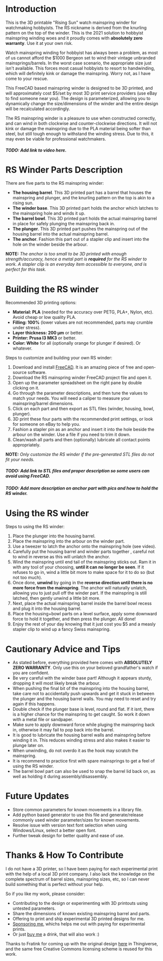# Introduction
This is the 3D printable "Rising Sun" watch mainspring winder for watchmaking hobbyists. The RS nickname is derived from the knurling pattern on the top of the winder. This is the 2021 solution to hobbyist mainspring winding woes and it proudly comes with **absolutely zero warranty**. Use it at your own risk.

Watch mainspring winding for hobbyist has always been a problem, as most of us cannot afford the $1000 Bergeon set to wind their vintage unbranded mainsprings/barrels. In the worst case scenario, the appropriate size just isn't available. This forces most casual hobbyists to resort to handwinding, which will definitely kink or damage the mainspring. Worry not, as I have come to your rescue.

This FreeCAD based mainspring winder is designed to be 3D printed, and will approximately cost $5/set by most 3D print service providers (use eBay to find someone near you). The design is parameterized, allowing you to dynamically change the size/dimensions of the winder and the entire design will be recalculated accordingly.

The RS mainspring winder is a pleasure to use when constructed correctly, and can wind in both clockwise and counter-clockwise directions. It will not kink or damage the mainspring due to the PLA material being softer than steel, but still tough enough to withstand the winding stress. Due to this, it may even be viable for professional watchmakers.

##### TODO: Add link to video here.

# RS Winder Parts Description

There are five parts to the RS mainspring winder:
- **The housing barrel**. This 3D printed part has a barrel that houses the mainspring and plunger, and the knurling pattern on the top is akin to a rising sun.
- **The winder base**. This 3D printed part holds the anchor which latches to the mainspring hole and winds it up.
- **The barrel bowl**. This 3D printed part holds the actual mainspring barrel in place for safely plunging the mainspring back in.
- **The plunger**. This 3D printed part pushes the mainspring out of the housing barrel into the actual mainspring barrel.
- **The anchor**. Fashion this part out of a stapler clip and insert into the hole on the winder beside the arbour.

**NOTE:** *The anchor is too small to be 3D printed with enough strength/accuracy, hence a metal part is **required** for the RS winder to work. A stapler clip is an everyday item accessible to everyone, and is perfect for this task.*

# Building the RS winder

Recommended 3D printing options:
- **Material: PLA** (needed for the accuracy over PETG, PLA+, Nylon, etc). Avoid cheap or low quality PLA.
- **Filling: 100%** (lower values are not recommended, parts may crumble under stress).
- **Layer thickness: 200 µm** or better.
- **Printer: Prusa I3 MK3** or better.
- **Color: White** for all (optionally orange for plunger if desired). Or whatever.

Steps to customize and building your own RS winder:
1. Download and install [FreeCAD](https://freecadweb.org/downloads.php). It is an amazing piece of free and open-source software.
2. Download the RS mainspring winder FreeCAD project file and open it.
3. Open up the parameter spreadsheet on the right pane by double clicking on it.
4. Go through the parameter descriptions, and then tune the values to match your needs. You will need a caliper to measure your mainspring/barrel dimensions.
5. Click on each part and then export as STL files (winder, housing, bowl, plunger).
6. 3D print these four parts with the recommended print settings, or look for someone on eBay to help you.
7. Fashion a stapler pin as an anchor and insert it into the hole beside the arbour on the winder. Use a file if you need to trim it down.
8. Clean/wash all parts and then (optionally) lubricate all contact points appropriately.

**NOTE:** *Only customize the RS winder if the pre-generated STL files do not fit your needs.*
##### TODO: Add link to STL files and proper description so some users can avoid using FreeCAD.
##### TODO: Add more description on anchor part with pics and how to hold the RS winder.

# Using the RS winder

Steps to using the RS winder:
1. Place the plunger into the housing barrel.
2. Place the mainspring into the arbour on the winder part.
3. Use a tweezer to latch the anchor onto the mainspring hole (see video).
4. Carefully put the housing barrel and winder parts together , careful not to wind in reverse as this will unlatch the anchor.
5. Wind the mainspring until end tail of the mainspring sticks out. Ram it in with any tool of your choosing,  **until it can no longer be seen**. If it refuses to go in, wind a little bit more to make space for it to do so (but not too much).
6. Once done, **unwind** by going in the **reverse direction until there is no more force from the mainspring**. The anchor will naturally unlatch, allowing you to just pull off the winder part. If the mainspring is still latched, then gently unwind a little bit more.
7. Next, place the actual mainspring barrel inside the barrel bowl recess and plug it into the housing barrel.
8. Place the housing+bowl parts on a level surface, apply some downward force to hold it together, and then press the plunger. All done!
9. Enjoy the rest of your day knowing that it just cost you $5 and a measly stapler clip to wind up a fancy Swiss mainspring.

# Cautionary Advice and Tips
- As stated before, everything provided here comes with **ABSOLUTELY ZERO WARRANTY**. Only use this on your beloved grandfather's watch if you are confident.
- Be very careful with the winder base part! Although it appears sturdy, dropping it will most likely break the arbour.
- When pushing the final bit of the mainspring into the housing barrel, take care not to accidentally push upwards and get it stuck in between the plunger and the housing barrel walls. You may need to reset and try again if this happens.
- Double check if the plunger base is level, round and flat. If it isnt, there is a higher chance for the mainspring to get caught. So work it down with a metal file or sandpaper.
- Make sure to apply downward force while pluging the mainspring back in, otherwise it may fail to pop back into the barrel.
- It is good to lubricate the housing barrel walls and mainspring before winding it in. This reduces winding stress and also makes it easier to plunge later on.
- When unwinding, do not overdo it as the hook may scratch the mainspring.
- It is recommend to practice first with spare mainsprings to get a feel of using the RS winder.
- The barrel bowl part can also be used to snap the barrel lid back on, as well as holding it during assembly/disassembly.
 
# Future Updates
- Store common parameters for known movements in a library file.
- Add python based generator to use this file and generate/release commonly used winder parameter/sizes for known movements.
- Resolve issue with version text font selection when using Windows/Linux, select a better open font.
- Further tweak design for better quality and ease of use.

# Thanks & How To Contribute
I do not have a 3D printer, so I have been paying for each experimental print with the help of a local 3D print company. I also lack the knowledge on the complete spectrum of barrel sizes, mainspring sizes, etc, so I can never build something that is perfect without your help.

So if you like my work, please consider:
- Contributing to the design or experimenting with 3D printouts using untested parameters.
- Share the dimensions of known existing mainspring barrel and parts.
- Offering to print and ship experimental 3D printed designs for me.
- [Sponsoring me](https://github.com/sponsors/vishnu350), whichs helps me out with paying for experimental prints.
- Or just [buy me](https://github.com/sponsors/vishnu350) a drink, that will also work :)

Thanks to Fratink for coming up with the original design [here](https://www.thingiverse.com/thing:3540660) in Thingiverse, and the same free Creative Commons licensing scheme is reused for this work.
